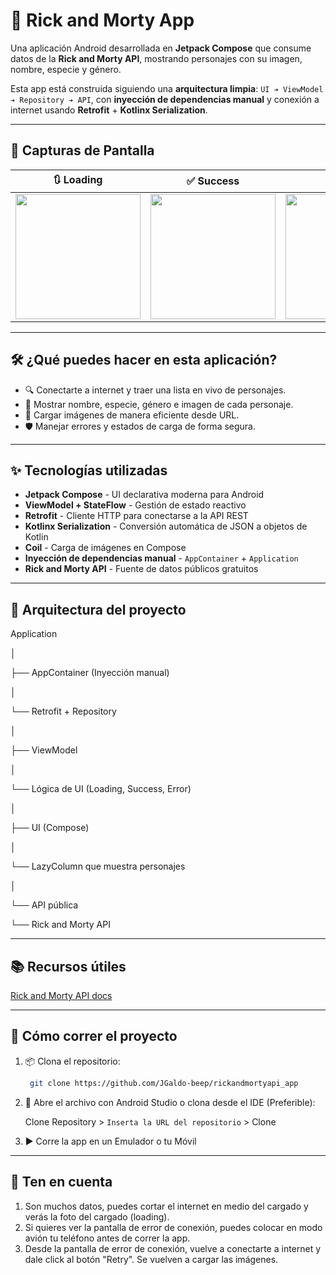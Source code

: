 # 📱 Rick and Morty App

Una aplicación Android desarrollada en **Jetpack Compose** que consume datos de la **Rick and Morty API**, mostrando personajes con su imagen, nombre, especie y género.

Esta app está construida siguiendo una **arquitectura limpia**: `UI ➔ ViewModel ➔ Repository ➔ API`, con **inyección de dependencias manual** y conexión a internet usando **Retrofit** + **Kotlinx Serialization**.

---

## 📸 Capturas de Pantalla

| 🔃 Loading | ✅ Success | ❌ Error |
|--------------|------------------|-------------|
| <img src="https://github.com/user-attachments/assets/ffc24f91-fb40-4ddd-8255-8b94f51295a3" width="200"/> | <img src="https://github.com/user-attachments/assets/64a4eedd-7be3-43a5-94d3-e7008f51f756" width="200"/> | <img src="https://github.com/user-attachments/assets/16942d7e-e464-42d3-9f26-beb6e83cd0b8" width="200"/> |

---

## 🛠️ ¿Qué puedes hacer en esta aplicación?

- 🔍 Conectarte a internet y traer una lista en vivo de personajes.
- 📄 Mostrar nombre, especie, género e imagen de cada personaje.
- 🚀 Cargar imágenes de manera eficiente desde URL.
- 🛡️ Manejar errores y estados de carga de forma segura.

---

## ✨ Tecnologías utilizadas

- **Jetpack Compose** - UI declarativa moderna para Android
- **ViewModel + StateFlow** - Gestión de estado reactivo
- **Retrofit** - Cliente HTTP para conectarse a la API REST
- **Kotlinx Serialization** - Conversión automática de JSON a objetos de Kotlin
- **Coil** - Carga de imágenes en Compose
- **Inyección de dependencias manual** - `AppContainer` + `Application`
- **Rick and Morty API** - Fuente de datos públicos gratuitos

---

## 🧩 Arquitectura del proyecto
Application 

│ 

├── AppContainer (Inyección manual) 

  │ 

  └── Retrofit + Repository 

│ 

├── ViewModel 

  │ 
  
  └── Lógica de UI (Loading, Success, Error) 

│ 

├── UI (Compose) 

│ 

  └── LazyColumn que muestra personajes 
  
  │ 

└── API pública 

└── Rick and Morty API

---

## 📚 Recursos útiles
[Rick and Morty API docs](https://rickandmortyapi.com/documentation/)

---

## 🚀 Cómo correr el proyecto

1. 📦 Clona el repositorio:
   ```bash
    git clone https://github.com/JGaldo-beep/rickandmortyapi_app
   ```
2. 📁 Abre el archivo con Android Studio o clona desde el IDE (Preferible):

   Clone Repository > `Inserta la URL del repositorio` > Clone

3. ▶️ Corre la app en un Emulador o tu Móvil

---

## 👀 Ten en cuenta

1. Son muchos datos, puedes cortar el internet en medio del cargado y verás la foto del cargado (loading).
2. Si quieres ver la pantalla de error de conexión, puedes colocar en modo avión tu teléfono antes de correr la app.
3. Desde la pantalla de error de conexión, vuelve a conectarte a internet y dale click al botón "Retry". Se vuelven a cargar las imágenes.
